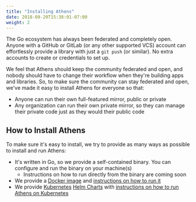 ```yaml
---
title: "Installing Athens"
date: 2018-09-20T15:38:01-07:00
weight: 2
---
```


The Go ecosystem has always been federated and completely open. Anyone with a GitHub or GitLab (or any other supported VCS) account can effortlessly provide a library with just a `git push` (or similar). No extra accounts to create or credentials to set up. 

We feel that Athens should keep the community federated and open, and nobody should have to change their workflow when they're building apps and libraries. So, to make sure the community can stay federated and open, we've made it easy to install Athens for everyone so that:

- Anyone can run their own full-featured mirror, public or private
- Any organization can run their own private mirror, so they can manage their private code just as they would their public code

## How to Install Athens

To make sure it's easy to install, we try to provide as many ways as possible to install and run Athens:

- It's written in Go, so we provide a self-contained binary. You can configure and run the binary on your machine(s) 
    - Instructions on how to run directly from the binary are coming soon
- We provide a [Docker image](https://hub.docker.com/r/gomods/proxy/) and [instructions on how to run it](./shared-team-instance)
- We provide [Kubernetes](https://kubernetes.io) [Helm Charts](https://helm.sh) with [instructions on how to run Athens on Kubernetes](http://localhost:1313/install/install-on-kubernetes/)
